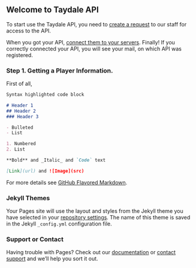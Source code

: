 ## Welcome to Taydale API 

To start use the Taydale API, you need to [create a request](https://api.taydale.com/create-request/) to our staff for access to the API.

When you got your API, [connect them to your servers](https://api.taydale.com/connect-api/).
Finally! If you correctly connected your API, you will see your mail, on which API was registered.

### Step 1. Getting a Player Information.

First of all, 

```markdown
Syntax highlighted code block

# Header 1
## Header 2
### Header 3

- Bulleted
- List

1. Numbered
2. List

**Bold** and _Italic_ and `Code` text

[Link](url) and ![Image](src)
```

For more details see [GitHub Flavored Markdown](https://guides.github.com/features/mastering-markdown/).

### Jekyll Themes

Your Pages site will use the layout and styles from the Jekyll theme you have selected in your [repository settings](https://github.com/Taydale/api/settings). The name of this theme is saved in the Jekyll `_config.yml` configuration file.

### Support or Contact

Having trouble with Pages? Check out our [documentation](https://docs.github.com/categories/github-pages-basics/) or [contact support](https://support.github.com/contact) and we’ll help you sort it out.

